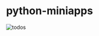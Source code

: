 # python-miniapps

![todos](https://github.com/aratheunseen/python-miniapps/assets/62181222/d76d0fb0-f1be-4459-923c-26c1c3ed7bbe)
